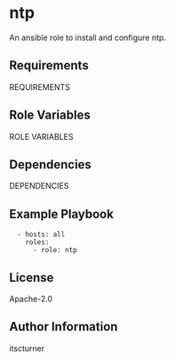 ntp
===

An ansible role to install and configure ntp.

Requirements
------------

REQUIREMENTS

Role Variables
--------------

ROLE VARIABLES

Dependencies
------------

DEPENDENCIES

Example Playbook
----------------
```
  - hosts: all
    roles:
      - role: ntp
```

License
-------

Apache-2.0

Author Information
------------------

itscturner

